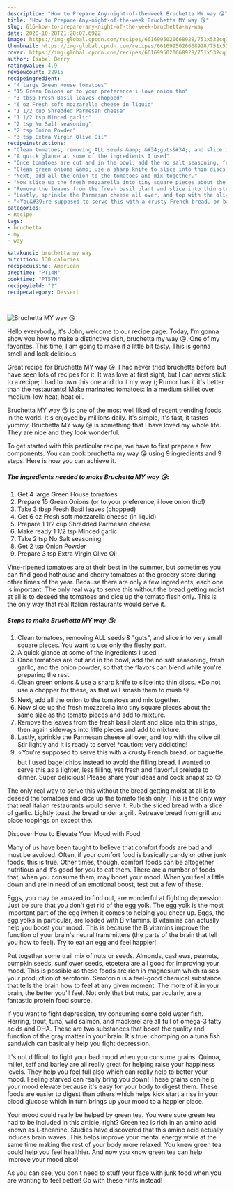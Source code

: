 ```yaml
---
description: "How to Prepare Any-night-of-the-week Bruchetta MY way 😘"
title: "How to Prepare Any-night-of-the-week Bruchetta MY way 😘"
slug: 616-how-to-prepare-any-night-of-the-week-bruchetta-my-way
date: 2020-10-28T21:28:07.692Z
image: https://img-global.cpcdn.com/recipes/6616995020668928/751x532cq70/bruchetta-my-way-😘-recipe-main-photo.jpg
thumbnail: https://img-global.cpcdn.com/recipes/6616995020668928/751x532cq70/bruchetta-my-way-😘-recipe-main-photo.jpg
cover: https://img-global.cpcdn.com/recipes/6616995020668928/751x532cq70/bruchetta-my-way-😘-recipe-main-photo.jpg
author: Isabel Berry
ratingvalue: 4.9
reviewcount: 22915
recipeingredient:
- "4 large Green House tomatoes"
- "15 Green Onions or to your preference i love onion tho"
- "3 tbsp Fresh Basil leaves chopped"
- "6 oz Fresh soft mozzarella cheese in liquid"
- "1 1/2 cup Shredded Parmesan cheese"
- "1 1/2 tsp Minced garlic"
- "2 tsp No Salt seasoning"
- "2 tsp Onion Powder"
- "3 tsp Extra Virgin Olive Oil"
recipeinstructions:
- "Clean tomatoes, removing ALL seeds &amp; &#34;guts&#34;, and slice into very small square pieces. You want to use only the fleshy part."
- "A quick glance at some of the ingredients I used"
- "Once tomatoes are cut and in the bowl, add the no salt seasoning, fresh garlic, and the onion powder, so that the flavors can blend while you&#39;re preparing the rest."
- "Clean green onions &amp; use a sharp knife to slice into thin discs. *Do not use a chopper for these, as that will smash them to mush 👎"
- "Next, add all the onion to the tomatoes and mix together."
- "Now slice up the fresh mozzarella into tiny square pieces about the same size as the tomato pieces and add to mixture."
- "Remove the leaves from the fresh basil plant and slice into thin strips, then again sideways into little pieces and add to mixture."
- "Lastly, sprinkle the Parmesan cheese all over, and top with the olive oil. Stir lightly and it is ready to serve! *caution: very addicting!"
- "⭐You&#39;re supposed to serve this with a crusty French bread, or baguette, but I used bagel chips instead to avoid the filling bread. I wanted to serve this as a lighter, less filling, yet fresh and flavorful prelude to dinner. Super delicious! Please share your ideas and cook snaps! xo 😊"
categories:
- Recipe
tags:
- bruchetta
- my
- way

katakunci: bruchetta my way 
nutrition: 130 calories
recipecuisine: American
preptime: "PT14M"
cooktime: "PT57M"
recipeyield: "2"
recipecategory: Dessert

---
```



![Bruchetta MY way 😘](https://img-global.cpcdn.com/recipes/6616995020668928/751x532cq70/bruchetta-my-way-😘-recipe-main-photo.jpg)

Hello everybody, it's John, welcome to our recipe page. Today, I'm gonna show you how to make a distinctive dish, bruchetta my way 😘. One of my favorites. This time, I am going to make it a little bit tasty. This is gonna smell and look delicious.

Great recipe for Bruchetta MY way 😘. I had never tried bruchetta before but have seen lots of recipes for it. It was love at first sight, but I can never stick to a recipe; I had to own this one and do it my way (; Rumor has it it&#39;s better than the restaurants! Make marinated tomatoes: In a medium skillet over medium-low heat, heat oil.

Bruchetta MY way 😘 is one of the most well liked of recent trending foods in the world. It's enjoyed by millions daily. It's simple, it's fast, it tastes yummy. Bruchetta MY way 😘 is something that I have loved my whole life. They are nice and they look wonderful.


To get started with this particular recipe, we have to first prepare a few components. You can cook bruchetta my way 😘 using 9 ingredients and 9 steps. Here is how you can achieve it.

<!--inarticleads1-->

##### The ingredients needed to make Bruchetta MY way 😘:

1. Get 4 large Green House tomatoes
1. Prepare 15 Green Onions (or to your preference, i love onion tho!)
1. Take 3 tbsp Fresh Basil leaves (chopped)
1. Get 6 oz Fresh soft mozzarella cheese (in liquid)
1. Prepare 1 1/2 cup Shredded Parmesan cheese
1. Make ready 1 1/2 tsp Minced garlic
1. Take 2 tsp No Salt seasoning
1. Get 2 tsp Onion Powder
1. Prepare 3 tsp Extra Virgin Olive Oil


Vine-ripened tomatoes are at their best in the summer, but sometimes you can find good hothouse and cherry tomatoes at the grocery store during other times of the year. Because there are only a few ingredients, each one is important. The only real way to serve this without the bread getting moist at all is to deseed the tomatoes and dice up the tomato flesh only. This is the only way that real Italian restaurants would serve it. 

<!--inarticleads2-->

##### Steps to make Bruchetta MY way 😘:

1. Clean tomatoes, removing ALL seeds &amp; &#34;guts&#34;, and slice into very small square pieces. You want to use only the fleshy part.
1. A quick glance at some of the ingredients I used
1. Once tomatoes are cut and in the bowl, add the no salt seasoning, fresh garlic, and the onion powder, so that the flavors can blend while you&#39;re preparing the rest.
1. Clean green onions &amp; use a sharp knife to slice into thin discs. *Do not use a chopper for these, as that will smash them to mush 👎
1. Next, add all the onion to the tomatoes and mix together.
1. Now slice up the fresh mozzarella into tiny square pieces about the same size as the tomato pieces and add to mixture.
1. Remove the leaves from the fresh basil plant and slice into thin strips, then again sideways into little pieces and add to mixture.
1. Lastly, sprinkle the Parmesan cheese all over, and top with the olive oil. Stir lightly and it is ready to serve! *caution: very addicting!
1. ⭐You&#39;re supposed to serve this with a crusty French bread, or baguette, but I used bagel chips instead to avoid the filling bread. I wanted to serve this as a lighter, less filling, yet fresh and flavorful prelude to dinner. Super delicious! Please share your ideas and cook snaps! xo 😊


The only real way to serve this without the bread getting moist at all is to deseed the tomatoes and dice up the tomato flesh only. This is the only way that real Italian restaurants would serve it. Rub the sliced bread with a slice of garlic. Lightly toast the bread under a grill. Retreave bread from grill and place toppings on except the. 

Discover How to Elevate Your Mood with Food


Many of us have been taught to believe that comfort foods are bad and must be avoided. Often, if your comfort food is basically candy or other junk foods, this is true. Other times, though, comfort foods can be altogether nutritious and it's good for you to eat them. There are a number of foods that, when you consume them, may boost your mood. When you feel a little down and are in need of an emotional boost, test out a few of these.

Eggs, you may be amazed to find out, are wonderful at fighting depression. Just be sure that you don't get rid of the egg yolk. The egg yolk is the most important part of the egg iwhen it comes to helping you cheer up. Eggs, the egg yolks in particular, are loaded with B vitamins. B vitamins can actually help you boost your mood. This is because the B vitamins improve the function of your brain's neural transmitters (the parts of the brain that tell you how to feel). Try to eat an egg and feel happier!

Put together some trail mix of nuts or seeds. Almonds, cashews, peanuts, pumpkin seeds, sunflower seeds, etcetera are all good for improving your mood. This is possible as these foods are rich in magnesium which raises your production of serotonin. Serotonin is a feel-good chemical substance that tells the brain how to feel at any given moment. The more of it in your brain, the better you'll feel. Not only that but nuts, particularly, are a fantastic protein food source.

If you want to fight depression, try consuming some cold water fish. Herring, trout, tuna, wild salmon, and mackerel are all full of omega-3 fatty acids and DHA. These are two substances that boost the quality and function of the gray matter in your brain. It's true: chomping on a tuna fish sandwich can basically help you fight depression. 

It's not difficult to fight your bad mood when you consume grains. Quinoa, millet, teff and barley are all really great for helping raise your happiness levels. They help you feel full also which can really help to better your mood. Feeling starved can really bring you down! These grains can help your mood elevate because it's easy for your body to digest them. These foods are easier to digest than others which helps kick start a rise in your blood glucose which in turn brings up your mood to a happier place.

Your mood could really be helped by green tea. You were sure green tea had to be included in this article, right? Green tea is rich in an amino acid known as L-theanine. Studies have discovered that this amino acid actually induces brain waves. This helps improve your mental energy while at the same time making the rest of your body more relaxed. You knew green tea could help you feel healthier. And now you know green tea can help improve your mood also!

As you can see, you don't need to stuff your face with junk food when you are wanting to feel better! Go  with  these hints  instead!

